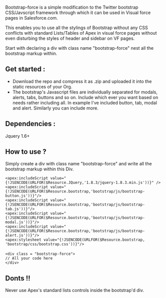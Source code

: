 Bootstrap-force is a simple modification to the Twitter bootstrap CSS/Javscript framework through which it can be used in Visual force pages in Salesforce.com.

This enables you to use all the stylings of Bootstrap without any CSS conflicts with standard Lists/Tables of Apex in visual force pages without even disturbing the styles of header and sidebar on VF pages. 

Start with declaring a div with class name "bootstrap-force" nest all the bootstrap markup within. 


## Get started :

* Download the repo and compress it as .zip and uploaded it into the static resources of your Org.
* The bootstrap's Javascript files are individually separated for modals, alerts, tabs, buttons and so on. Include which ever you want based on needs rather including all. In example I've included button, tab, modal and alert. Similarly you can include more.

## Dependencies :
Jquery 1.6+ 

## How to use ?

Simply create a div with class name "bootstrap-force" and write all the bootstrap markup within this Div.

`<apex:includeScript value="{!JSENCODE(URLFOR($Resource.JQuery,'1.8.3/jquery-1.8.3.min.js'))}" />`
<br>
`<apex:includeScript value="{!JSENCODE(URLFOR($Resource.bootstrap,'bootstrap/js/bootstrap-button.js'))}"/>`
<br>`<apex:includeScript value="{!JSENCODE(URLFOR($Resource.bootstrap,'bootstrap/js/bootstrap-tab.js'))}"/>`
<br>`<apex:includeScript value="{!JSENCODE(URLFOR($Resource.bootstrap,'bootstrap/js/bootstrap-modal.js'))}"/>`
<br>`<apex:includeScript value="{!JSENCODE(URLFOR($Resource.bootstrap,'bootstrap/js/bootstrap-alert.js'))}"/>
`<br>
`<apex:stylesheet value="{!JSENCODE(URLFOR($Resource.bootstrap, 'bootstrap/css/bootstrap.css'))}"/>`
<br>  
`<div class = "bootstrap-force">`  
`// All your code here`<br>
`</div>`
## Donts !!
Never use Apex's standard lists controls inside the bootstrap'd div. 
